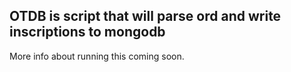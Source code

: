 ## OTDB is script that will parse ord and write inscriptions to mongodb

More info about running this coming soon.